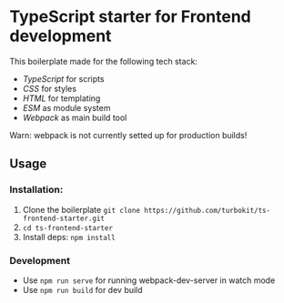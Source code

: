 # TypeScript starter for Frontend development

This boilerplate made for the following tech stack:

- *TypeScript* for scripts
- *CSS* for styles
- *HTML* for templating
- *ESM* as module system
- *Webpack* as main build tool

Warn: webpack is not currently setted up for production builds!

## Usage

### Installation: 

1. Clone the boilerplate `git clone https://github.com/turbokit/ts-frontend-starter.git`
2. `cd ts-frontend-starter`
3. Install deps: `npm install`

### Development

- Use `npm run serve` for running webpack-dev-server in watch mode
- Use `npm run build` for dev build
